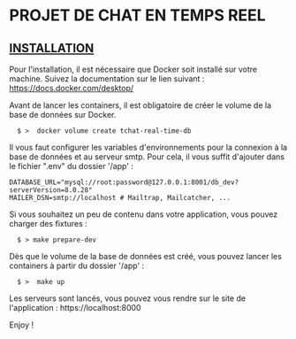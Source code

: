 # __PROJET DE CHAT EN TEMPS REEL__ ###

## <u>INSTALLATION</u> ##

Pour l'installation, il est nécessaire que Docker soit installé sur votre machine.
Suivez la documentation sur le lien suivant : https://docs.docker.com/desktop/

Avant de lancer les containers, il est obligatoire de créer le volume de la base de données sur Docker.

```shell
  $ >  docker volume create tchat-real-time-db
```

Il vous faut configurer les variables d'environnements pour la connexion à la base de données et au serveur smtp.
Pour cela, il vous suffit d'ajouter dans le fichier ".env" du dossier '/app' :

```dotenv
DATABASE_URL="mysql://root:password@127.0.0.1:8001/db_dev?serverVersion=8.0.28"
MAILER_DSN=smtp://localhost # Mailtrap, Mailcatcher, ...
```

Si vous souhaitez un peu de contenu dans votre application, vous pouvez charger des fixtures :

```shell
  $ > make prepare-dev 
```

Dès que le volume de la base de données est créé, vous pouvez lancer les containers à partir du dossier '/app' :
```shell
  $ >  make up
```

Les serveurs sont lancés, vous pouvez vous rendre sur le site de l'application :
https://localhost:8000

Enjoy !



